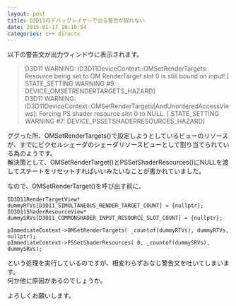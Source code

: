 ```yaml
---
layout: post
title: D3D11のデバッグレイヤーで出る警告が取れない
date: 2015-01-17 10:10:54
categories: c++ directx
---
```

<!-- {% raw %} -->
<p>以下の警告文が出力ウィンドウに表示されます。</p>

<blockquote>
  <p>D3D11 WARNING: ID3D11DeviceContext::OMSetRenderTargets: Resource being set to OM RenderTarget slot 0 is still bound on input! [ STATE_SETTING WARNING #9: DEVICE_OMSETRENDERTARGETS_HAZARD]<br>
  D3D11 WARNING: ID3D11DeviceContext::OMSetRenderTargets[AndUnorderedAccessViews]: Forcing PS shader resource slot 0 to NULL. [ STATE_SETTING WARNING #7: DEVICE_PSSETSHADERRESOURCES_HAZARD]</p>
</blockquote>

<p>ググった所、OMSetRenderTargets()で設定しようとしているビューのリソースが、すでにピクセルシェーダのシェーダリソースビューとして割り当てられている為のようです。<br>
解決策として、OMSetRenderTarget()とPSSetShaderResources()にNULLを渡してステートをリセットすればいいみたいなことが書かれていました。</p>

<p>なので、OMSetRenderTarget()を呼び出す前に、</p>

<pre><code>ID3D11RenderTargetView* dummyRTVs[D3D11_SIMULTANEOUS_RENDER_TARGET_COUNT] = {nullptr};
ID3D11ShaderResourceView* dummySRVs[D3D11_COMMONSHADER_INPUT_RESOURCE_SLOT_COUNT] = {nullptr};

pImmediateContext-&gt;OMSetRenderTargets( _countof(dummyRTVs), dummyRTVs, nullptr);
pImmediateContext-&gt;PSSetShaderResources( 0, _countof(dummySRVs), dummySRVs);
</code></pre>

<p>という処理を実行しているのですが、相変わらずおなじ警告文を吐いてしまいます。<br>
何か他に原因があるのでしょうか。</p>

<p>よろしくお願いします。</p>
<!-- {% endraw %} -->
